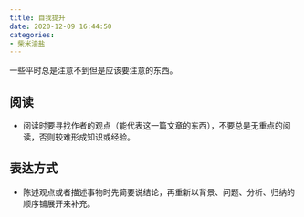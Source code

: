 ```yaml
---
title: 自我提升
date: 2020-12-09 16:44:50
categories:
- 柴米油盐
---
```


一些平时总是注意不到但是应该要注意的东西。

<!-- more -->

## 阅读

- 阅读时要寻找作者的观点（能代表这一篇文章的东西），不要总是无重点的阅读，否则较难形成知识或经验。

## 表达方式

- 陈述观点或者描述事物时先简要说结论，再重新以背景、问题、分析、归纳的顺序铺展开来补充。